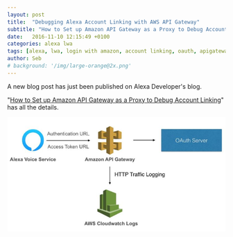 ```yaml
---
layout: post
title:  "Debugging Alexa Account Linking with AWS API Gateway"
subtitle: "How to Set up Amazon API Gateway as a Proxy to Debug Account Linking"
date:   2016-11-10 12:15:49 +0100
categories: alexa lwa
tags: [alexa, lwa, login with amazon, account linking, oauth, apigateway, aws, debug]
author: Seb
# background: '/img/large-orange@2x.png'
---
```


A new blog post has just been published on Alexa Developer's blog.

"[How to Set up Amazon API Gateway as a Proxy to Debug Account Linking][al_debugging]" has all the details.

![Here is the architecture:](/img/posts/2016-11-10-account-linking-debugging.jpg)

[al_debugging]: https://developer.amazon.com/blogs/alexa/post/TxQN2C04S97C0J/how-to-set-up-amazon-api-gateway-as-a-proxy-to-debug-account-linking#
